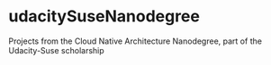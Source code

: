 # udacitySuseNanodegree
Projects from the Cloud Native Architecture Nanodegree, part of the Udacity-Suse scholarship
